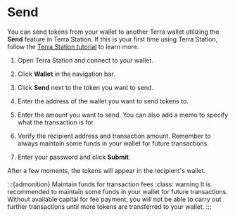 # Send

You can send tokens from your wallet to another Terra wallet utilizing the **Send** feature in Terra Station. If this is your first time using Terra Station, follow the [Terra Station tutorial](download/terra-station-desktop.md) to learn more.

1. Open Terra Station and connect to your wallet.

2. Click **Wallet** in the navigation bar.

3. Click **Send** next to the token you want to send.

4. Enter the address of the wallet you want to send tokens to.

5. Enter the amount you want to send. You can also add a memo to specify what the transaction is for.

6. Verify the recipient address and transaction amount. Remember to always maintain some funds in your wallet for future transactions.

7.  Enter your password and click **Submit**.

After a few moments, the tokens will appear in the recipient's wallet.

   :::{admonition} Maintain funds for transaction fees
   :class: warning
   It is recommended to maintain some funds in your wallet for future transactions. Without available capital for fee payment, you will not be able to carry out further transactions until more tokens are transferred to your wallet.
   :::
